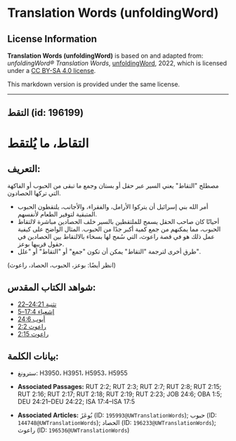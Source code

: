 # Translation Words (unfoldingWord)

## License Information

**Translation Words (unfoldingWord)** is based on and adapted from: _unfoldingWord® Translation Words_, [unfoldingWord](https://unfoldingword.org/utw), 2022, which is licensed under a [CC BY-SA 4.0 license](https://creativecommons.org/licenses/by-sa/4.0/legalcode.en).

This markdown version is provided under the same license.



--------------------------------

## التقط (id: 196199)

التقاط، ما يُلتقط
=================

التعريف:
--------

مصطلح "التقاط" يعني السير عبر حقل أو بستان وجمع ما تبقى من الحبوب أو الفاكهة التي تركها الحصادون.

* أمر الله بني إسرائيل أن يتركوا الأرامل، والفقراء، والأجانب، يلتقطون الحبوب المتبقية لتوفير الطعام لأنفسهم.
* أحيانًا كان صاحب الحقل يسمح للملتقطين بالسير خلف الحصادين مباشرة لالتقاط الحبوب، مما يمكنهم من جمع كمية أكبر جدًا من الحبوب. المثال الواضح على كيفية عمل ذلك هو في قصة راعوث، التي سُمح لها بسخاء بالالتقاط بين الحصادين في حقول قريبها بوعز.
* طرق أخرى لترجمة "التقاط" يمكن أن تكون "جمع" أو "التقاط" أو "علل".

(انظر أيضًا: بوعز، الحبوب، الحصاد، راعوث)

شواهد الكتاب المقدس:
--------------------

* [تثنية 24:21–22](https://ref.ly/Deut24:21-Deut24:22)
* [إشعياء 17:4–5](https://ref.ly/Isa17:4-Isa17:5)
* [أيوب 24:6](https://ref.ly/Job24:6)
* [راعوث 2:2](https://ref.ly/Ruth2:2)
* [راعوث 2:15](https://ref.ly/Ruth2:15)

بيانات الكلمة:
--------------

* سترونغ: H3950، H3951، H5953، H5955

* **Associated Passages:** RUT 2:2; RUT 2:3; RUT 2:7; RUT 2:8; RUT 2:15; RUT 2:16; RUT 2:17; RUT 2:18; RUT 2:19; RUT 2:23; JOB 24:6; OBA 1:5; DEU 24:21–DEU 24:22; ISA 17:4–ISA 17:5
* **Associated Articles:** بُوعَزَ (ID: `195993@UWTranslationWords`); حبوب (ID: `144748@UWTranslationWords`); الحصاد (ID: `196233@UWTranslationWords`); راعوث (ID: `196536@UWTranslationWords`)

